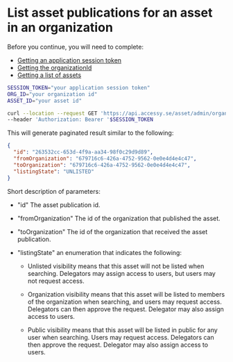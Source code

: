 # List asset publications for an asset in an organization

Before you continue, you will need to complete:

- [Getting an application session token](./sessionToken.md)
- [Getting the organizationId](./organizationId.md)
- [Getting a list of assets](./organizationAssets.md)

```bash
SESSION_TOKEN="your application session token"
ORG_ID="your organization id"
ASSET_ID="your asset id"

curl --location --request GET 'https://api.accessy.se/asset/admin/organization/'$ORG_ID'/asset/'$ASSET_ID'/asset-publication' \
--header 'Authorization: Bearer '$SESSION_TOKEN
```

This will generate paginated result similar to the following:

```json
{
  "id": "263532cc-653d-4f9a-aa34-98f0c29d9d89",
  "fromOrganization": "679716c6-426a-4752-9562-0e0e4d4e4c47",
  "toOrganization": "679716c6-426a-4752-9562-0e0e4d4e4c47",
  "listingState": "UNLISTED"
}
```

Short description of parameters:

- "id" The asset publication id.
- "fromOrganization" The id of the organization that published the asset.
- "toOrganization" The id of the organization that received the asset publication.
- "listingState" an enumeration that indicates the following:

  - Unlisted visibility means that this asset will not be listed when searching. Delegators may assign access to users, but users may not request access.

  - Organization visibility means that this asset will be listed to members of the organization when searching, and users may request access. Delegators can then approve the request. Delegator may also assign access to users.

  - Public visibility means that this asset will be listed in public for any user when searching. Users may request access. Delegators can then approve the request. Delegator may also assign access to users.
